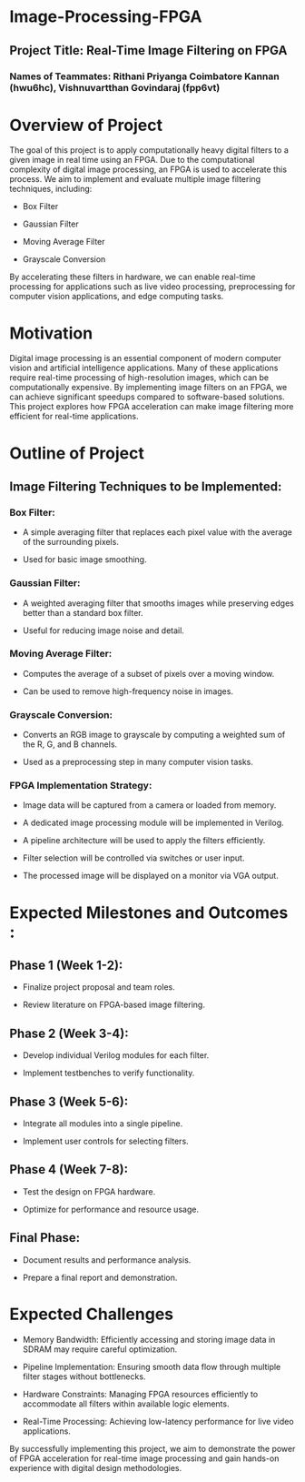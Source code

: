 # Image-Processing-FPGA
## Project Title: Real-Time Image Filtering on FPGA

### Names of Teammates: Rithani Priyanga Coimbatore Kannan (hwu6hc), Vishnuvartthan Govindaraj (fpp6vt) 

# Overview of Project

The goal of this project is to apply computationally heavy digital filters to a given image in real time using an FPGA. Due to the computational complexity of digital image processing, an FPGA is used to accelerate this process. We aim to implement and evaluate multiple image filtering techniques, including:

- Box Filter

- Gaussian Filter

- Moving Average Filter

- Grayscale Conversion

By accelerating these filters in hardware, we can enable real-time processing for applications such as live video processing, preprocessing for computer vision applications, and edge computing tasks.

# Motivation

Digital image processing is an essential component of modern computer vision and artificial intelligence applications. Many of these applications require real-time processing of high-resolution images, which can be computationally expensive. By implementing image filters on an FPGA, we can achieve significant speedups compared to software-based solutions. This project explores how FPGA acceleration can make image filtering more efficient for real-time applications.

# Outline of Project

## Image Filtering Techniques to be Implemented:

### Box Filter:

* A simple averaging filter that replaces each pixel value with the average of the surrounding pixels.

* Used for basic image smoothing.

### Gaussian Filter:

* A weighted averaging filter that smooths images while preserving edges better than a standard box filter.

* Useful for reducing image noise and detail.

### Moving Average Filter:

* Computes the average of a subset of pixels over a moving window.

* Can be used to remove high-frequency noise in images.

### Grayscale Conversion:

* Converts an RGB image to grayscale by computing a weighted sum of the R, G, and B channels.

* Used as a preprocessing step in many computer vision tasks.

### FPGA Implementation Strategy:

* Image data will be captured from a camera or loaded from memory.

* A dedicated image processing module will be implemented in Verilog.

* A pipeline architecture will be used to apply the filters efficiently.

* Filter selection will be controlled via switches or user input.

* The processed image will be displayed on a monitor via VGA output.



# Expected Milestones and Outcomes :
## Phase 1 (Week 1-2):

- Finalize project proposal and team roles.

- Review literature on FPGA-based image filtering.

## Phase 2 (Week 3-4):

- Develop individual Verilog modules for each filter.

- Implement testbenches to verify functionality.

## Phase 3 (Week 5-6):

- Integrate all modules into a single pipeline.

- Implement user controls for selecting filters.

## Phase 4 (Week 7-8):

- Test the design on FPGA hardware.

- Optimize for performance and resource usage.

## Final Phase:

- Document results and performance analysis.

- Prepare a final report and demonstration.

# Expected Challenges

- Memory Bandwidth: Efficiently accessing and storing image data in SDRAM may require careful optimization.

- Pipeline Implementation: Ensuring smooth data flow through multiple filter stages without bottlenecks.

- Hardware Constraints: Managing FPGA resources efficiently to accommodate all filters within available logic elements.

- Real-Time Processing: Achieving low-latency performance for live video applications.

By successfully implementing this project, we aim to demonstrate the power of FPGA acceleration for real-time image processing and gain hands-on experience with digital design methodologies.
